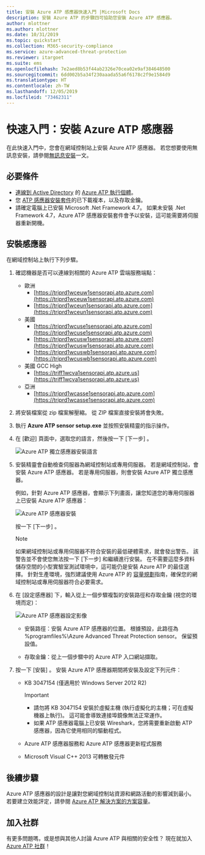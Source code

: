 ```yaml
---
title: 安裝 Azure ATP 感應器快速入門 |Microsoft Docs
description: 安裝 Azure ATP 的步驟四可協助您安裝 Azure ATP 感應器。
author: mlottner
ms.author: mlottner
ms.date: 10/31/2019
ms.topic: quickstart
ms.collection: M365-security-compliance
ms.service: azure-advanced-threat-protection
ms.reviewer: itargoet
ms.suite: ems
ms.openlocfilehash: 7e2aed8b53f44ab2326e70cea02e9af384648500
ms.sourcegitcommit: 6dd002b5a34f230aaada55a6f6178c2f9e1584d9
ms.translationtype: HT
ms.contentlocale: zh-TW
ms.lasthandoff: 12/05/2019
ms.locfileid: "73462311"
---
```

# <a name="quickstart-install-the-azure-atp-sensor"></a>快速入門：安裝 Azure ATP 感應器

在此快速入門中，您會在網域控制站上安裝 Azure ATP 感應器。 若您想要使用無訊息安裝，請參閱[無訊息安裝](atp-silent-installation.md)一文。

## <a name="prerequisites"></a>必要條件

- [連線到 Active Directory](install-atp-step2.md) 的 [Azure ATP 執行個體](install-atp-step1.md)。
- 您 [ATP 感應器安裝套件](install-atp-step3.md)的已下載複本，以及存取金鑰。
- 請確定電腦上已安裝 Microsoft .Net Framework 4.7。 如果未安裝 .Net Framework 4.7，Azure ATP 感應器安裝套件會予以安裝，這可能需要將伺服器重新開機。

## <a name="install-the-sensor"></a>安裝感應器

在網域控制站上執行下列步驟。

1. 確認機器是否可以連線到相關的 Azure ATP 雲端服務端點：
   - 歐洲
      - [https://triprd1wceuw1sensorapi.atp.azure.com](https://triprd1wceuw1sensorapi.atp.azure.com) 
      - [https://triprd1wceun1sensorapi.atp.azure.com](https://triprd1wceun1sensorapi.atp.azure.com)
   - 美國 
      - [https://triprd1wcuse1sensorapi.atp.azure.com](https://triprd1wcuse1sensorapi.atp.azure.com)
      - [https://triprd1wcusw1sensorapi.atp.azure.com](https://triprd1wcusw1sensorapi.atp.azure.com)
      - [https://triprd1wcuswb1sensorapi.atp.azure.com](https://triprd1wcuswb1sensorapi.atp.azure.com)
   - 美國 GCC High
      - [https://triff1wcva1sensorapi.atp.azure.us](https://triff1wcva1sensorapi.atp.azure.us)
   - 亞洲
      - [https://triprd1wcasse1sensorapi.atp.azure.com](https://triprd1wcasse1sensorapi.atp.azure.com)

2. 將安裝檔案從 zip 檔案解壓縮。 從 ZIP 檔案直接安裝將會失敗。

3. 執行 **Azure ATP sensor setup.exe** 並按照安裝精靈的指示操作。

4. 在 [歡迎]  頁面中，選取您的語言，然後按一下 [下一步]  。

    ![Azure ATP 獨立感應器安裝語言](media/sensor-install-language.png)


5. 安裝精靈會自動檢查伺服器為網域控制站或專用伺服器。 若是網域控制站，會安裝 Azure ATP 感應器。 若是專用伺服器，則會安裝 Azure ATP 獨立感應器。
    
    例如，針對 Azure ATP 感應器，會顯示下列畫面，讓您知道您的專用伺服器上已安裝 Azure ATP 感應器：
    
    ![Azure ATP 感應器安裝](media/sensor-install-deployment-type.png)

   按一下 [下一步]  。

    > [!NOTE] 
    > 如果網域控制站或專用伺服器不符合安裝的最低硬體需求，就會發出警告。 該警告並不會使您無法按一下 [下一步]  和繼續進行安裝。 在不需要這麼多資料儲存空間的小型實驗室測試環境中，這可能仍是安裝 Azure ATP 的最佳選擇。 針對生產環境，強烈建議使用 Azure ATP 的 [容量規劃](atp-capacity-planning.md)指南，確保您的網域控制站或專用伺服器符合必要需求。

6. 在 [設定感應器]  下，輸入從上一個步驟複製的安裝路徑和存取金鑰 (視您的環境而定)：

    ![Azure ATP 感應器設定影像](media/sensor-install-config.png)

      - 安裝路徑：安裝 Azure ATP 感應器的位置。 根據預設，此路徑為 %programfiles%\Azure Advanced Threat Protection sensor。 保留預設值。

     - 存取金鑰：從上一個步驟中的 Azure ATP 入口網站擷取。
    
7. 按一下 [安裝]  。 安裝 Azure ATP 感應器期間將安裝及設定下列元件︰

    - KB 3047154 (僅適用於 Windows Server 2012 R2)

        > [!IMPORTANT]
        > - 請勿將 KB 3047154 安裝於虛擬主機 (執行虛擬化的主機；可在虛擬機器上執行)。 這可能會導致連接埠鏡像無法正常運作。 
        > - 如果 ATP 感應器電腦上已安裝 Wireshark，您將需要重新啟動 ATP 感應器，因為它使用相同的驅動程式。

    - Azure ATP 感應器服務和 Azure ATP 感應器更新程式服務
    - Microsoft Visual C++ 2013 可轉散發元件


## <a name="next-steps"></a>後續步驟

Azure ATP 感應器的設計是讓對您網域控制站資源和網路活動的影響減到最小。 若要建立效能評定，請參閱 [Azure ATP 解決方案的方案容量](install-atp-step5.md)。


## <a name="join-the-community"></a>加入社群

有更多問題嗎，或是想與其他人討論 Azure ATP 與相關的安全性？ 現在就加入 [Azure ATP 社群](https://aka.ms/azureatpcommunity)！

